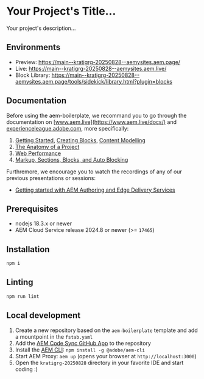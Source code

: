 # Your Project's Title...
Your project's description...

## Environments
- Preview: https://main--kratigrg-20250828--aemysites.aem.page/
- Live: https://main--kratigrg-20250828--aemysites.aem.live/
- Block Library: https://main--kratigrg-20250828--aemysites.aem.page/tools/sidekick/library.html?plugin=blocks

## Documentation

Before using the aem-boilerplate, we recommand you to go through the documentation on [www.aem.live](https://www.aem.live/docs/) and [experienceleague.adobe.com](https://experienceleague.adobe.com/en/docs/experience-manager-cloud-service/content/edge-delivery/wysiwyg-authoring/authoring), more specifically:
1. [Getting Started](https://experienceleague.adobe.com/en/docs/experience-manager-cloud-service/content/edge-delivery/wysiwyg-authoring/edge-dev-getting-started), [Creating Blocks](https://experienceleague.adobe.com/en/docs/experience-manager-cloud-service/content/edge-delivery/wysiwyg-authoring/create-block), [Content Modelling](https://experienceleague.adobe.com/en/docs/experience-manager-cloud-service/content/edge-delivery/wysiwyg-authoring/content-modeling)
2. [The Anatomy of a Project](https://www.aem.live/developer/anatomy-of-a-project)
3. [Web Performance](https://www.aem.live/developer/keeping-it-100)
4. [Markup, Sections, Blocks, and Auto Blocking](https://www.aem.live/developer/markup-sections-blocks)

Furthremore, we encourage you to watch the recordings of any of our previous presentations or sessions:
- [Getting started with AEM Authoring and Edge Delivery Services](https://experienceleague.adobe.com/en/docs/events/experience-manager-gems-recordings/gems2024/aem-authoring-and-edge-delivery)

## Prerequisites

- nodejs 18.3.x or newer
- AEM Cloud Service release 2024.8 or newer (>= `17465`)

## Installation

```sh
npm i
```

## Linting

```sh
npm run lint
```

## Local development

1. Create a new repository based on the `aem-boilerplate` template and add a mountpoint in the `fstab.yaml`
1. Add the [AEM Code Sync GitHub App](https://github.com/apps/aem-code-sync) to the repository
1. Install the [AEM CLI](https://github.com/adobe/helix-cli): `npm install -g @adobe/aem-cli`
1. Start AEM Proxy: `aem up` (opens your browser at `http://localhost:3000`)
1. Open the `kratigrg-20250828` directory in your favorite IDE and start coding :)
